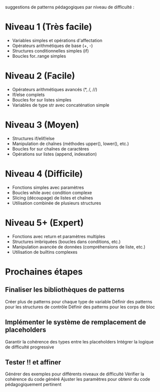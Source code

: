 suggestions de patterns pédagogiques par niveau de difficulté :

# Niveau 1 (Très facile)
- Variables simples et opérations d'affectation
- Opérateurs arithmétiques de base (+, -)
- Structures conditionnelles simples (if)
- Boucles for..range simples

# Niveau 2 (Facile)
- Opérateurs arithmétiques avancés (*, /, //)
- If/else complets
- Boucles for sur listes simples
- Variables de type str avec concaténation simple

# Niveau 3 (Moyen)
- Structures if/elif/else
- Manipulation de chaînes (méthodes upper(), lower(), etc.)
- Boucles for sur chaînes de caractères
- Opérations sur listes (append, indexation)

# Niveau 4 (Difficile)
- Fonctions simples avec paramètres
- Boucles while avec condition complexe
- Slicing (découpage) de listes et chaînes
- Utilisation combinée de plusieurs structures

# Niveau 5+ (Expert)
- Fonctions avec return et paramètres multiples
- Structures imbriquées (boucles dans conditions, etc.)
- Manipulation avancée de données (compréhensions de liste, etc.)
- Utilisation de builtins complexes

# Prochaines étapes

## Finaliser les bibliothèques de patterns
Créer plus de patterns pour chaque type de variable
Définir des patterns pour les structures de contrôle
Définir des patterns pour les corps de bloc

## Implémenter le système de remplacement de placeholders
Garantir la cohérence des types entre les placeholders
Intégrer la logique de difficulté progressive

## Tester !! et affiner
Générer des exemples pour différents niveaux de difficulté
Vérifier la cohérence du code généré
Ajuster les paramètres pour obtenir du code pédagogiquement pertinent